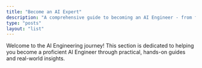 ```yaml
---
title: "Become an AI Expert"
description: "A comprehensive guide to becoming an AI Engineer - from fundamentals to advanced practices"
type: "posts"
layout: "list"
---
```


Welcome to the AI Engineering journey! This section is dedicated to helping you become a proficient AI Engineer through practical, hands-on guides and real-world insights.
